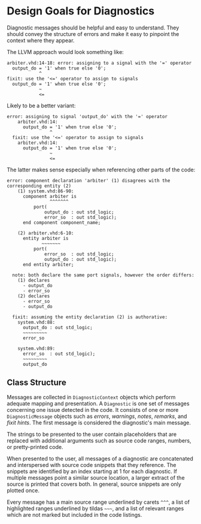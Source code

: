 # Design Goals for Diagnostics

Diagnostic messages should be helpful and easy to understand. They should convey
the structure of errors and make it easy to pinpoint the context where they
appear.

The LLVM approach would look something like:

    arbiter.vhd:14-18: error: assigning to a signal with the '=' operator
      output_do = '1' when true else '0';
                ^
    fixit: use the '<=' operator to assign to signals
      output_do = '1' when true else '0';
                ~
                <=

Likely to be a better variant:

    error: assigning to signal 'output_do' with the '=' operator
        arbiter.vhd:14:
          output_do = '1' when true else '0';
                    ^
      fixit: use the '<=' operator to assign to signals
        arbiter.vhd:14:
          output_do = '1' when true else '0';
                    ~
                    <=

The latter makes sense especially when referencing other parts of the code:

    error: component declaration 'arbiter' (1) disagrees with the corresponding entity (2)
        (1) system.vhd:86-90:
          component arbiter is
                    ^^^^^^^
              port(
                  output_do : out std_logic;
                  error_so  : out std_logic);
          end component component_name;

        (2) arbiter.vhd:6-10:
          entity arbiter is
                 ~~~~~~~
              port(
                  error_so  : out std_logic;
                  output_do : out std_logic);
          end entity arbiter;

      note: both declare the same port signals, however the order differs:
        (1) declares
          - output_do
          - error_so
        (2) declares
          - error_so
          - output_do

      fixit: assuming the entity declaration (2) is authorative:
        system.vhd:88:
          output_do : out std_logic;
          ~~~~~~~~~
          error_so

        system.vhd:89:
          error_so  : out std_logic);
          ~~~~~~~~~
          output_do

## Class Structure

Messages are collected in `DiagnosticContext` objects which perform adequate
mapping and presentation. A `Diagnostic` is one set of messages concerning one
issue detected in the code. It consists of one or more `DiagnosticMessage`
objects such as *errors*, *warnings*, *notes*, *remarks*, and *fixit hints*. The
first message is considered the diagnostic's main message.

The strings to be presented to the user contain placeholders that are replaced
with additional arguments such as source code ranges, numbers, or pretty-printed
code.

When presented to the user, all messages of a diagnostic are concatenated and
interspersed with source code snippets that they reference. The snippets are
identified by an index starting at 1 for each diagnostic. If multiple messages
point a similar source location, a larger extract of the source is printed that
covers both. In general, source snippets are only plotted once.

Every message has a main source range underlined by carets `^^^`, a list of
highlighted ranges underlined by tildas `~~~`, and a list of relevant ranges
which are not marked but included in the code listings.
